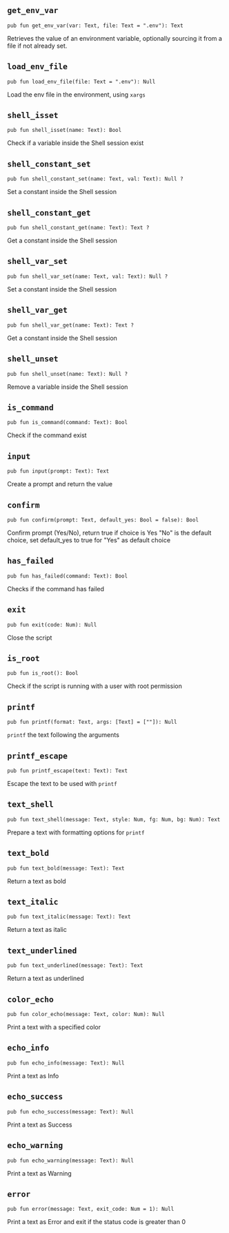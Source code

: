 ## `get_env_var`
```ab
pub fun get_env_var(var: Text, file: Text = ".env"): Text 
```

Retrieves the value of an environment variable, optionally sourcing it from a file if not already set.


## `load_env_file`
```ab
pub fun load_env_file(file: Text = ".env"): Null 
```

Load the env file in the environment, using `xargs`


## `shell_isset`
```ab
pub fun shell_isset(name: Text): Bool 
```

Check if a variable inside the Shell session exist


## `shell_constant_set`
```ab
pub fun shell_constant_set(name: Text, val: Text): Null ? 
```

Set a constant inside the Shell session


## `shell_constant_get`
```ab
pub fun shell_constant_get(name: Text): Text ? 
```

Get a constant inside the Shell session


## `shell_var_set`
```ab
pub fun shell_var_set(name: Text, val: Text): Null ? 
```

Set a constant inside the Shell session


## `shell_var_get`
```ab
pub fun shell_var_get(name: Text): Text ? 
```

Get a constant inside the Shell session


## `shell_unset`
```ab
pub fun shell_unset(name: Text): Null ? 
```

Remove a variable inside the Shell session


## `is_command`
```ab
pub fun is_command(command: Text): Bool 
```

Check if the command exist


## `input`
```ab
pub fun input(prompt: Text): Text 
```

Create a prompt and return the value


## `confirm`
```ab
pub fun confirm(prompt: Text, default_yes: Bool = false): Bool 
```

Confirm prompt (Yes/No), return true if choice is Yes
"No" is the default choice, set default_yes to true for "Yes" as default choice


## `has_failed`
```ab
pub fun has_failed(command: Text): Bool 
```

Checks if the command has failed


## `exit`
```ab
pub fun exit(code: Num): Null 
```

Close the script


## `is_root`
```ab
pub fun is_root(): Bool 
```

Check if the script is running with a user with root permission


## `printf`
```ab
pub fun printf(format: Text, args: [Text] = [""]): Null 
```

`printf` the text following the arguments


## `printf_escape`
```ab
pub fun printf_escape(text: Text): Text 
```

Escape the text to be used with `printf`


## `text_shell`
```ab
pub fun text_shell(message: Text, style: Num, fg: Num, bg: Num): Text 
```

Prepare a text with formatting options for `printf`


## `text_bold`
```ab
pub fun text_bold(message: Text): Text 
```

Return a text as bold


## `text_italic`
```ab
pub fun text_italic(message: Text): Text 
```

Return a text as italic


## `text_underlined`
```ab
pub fun text_underlined(message: Text): Text 
```

Return a text as underlined


## `color_echo`
```ab
pub fun color_echo(message: Text, color: Num): Null 
```

Print a text with a specified color


## `echo_info`
```ab
pub fun echo_info(message: Text): Null 
```

Print a text as Info


## `echo_success`
```ab
pub fun echo_success(message: Text): Null 
```

Print a text as Success


## `echo_warning`
```ab
pub fun echo_warning(message: Text): Null 
```

Print a text as Warning


## `error`
```ab
pub fun error(message: Text, exit_code: Num = 1): Null 
```

Print a text as Error and exit if the status code is greater than 0



